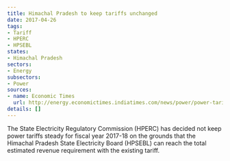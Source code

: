 ```yaml
---
title: Himachal Pradesh to keep tariffs unchanged
date: 2017-04-26
tags:
- Tariff
- HPERC
- HPSEBL
states:
- Himachal Pradesh
sectors:
- Energy
subsectors:
- Power
sources:
- name: Economic Times
  url: http://energy.economictimes.indiatimes.com/news/power/power-tariff-in-himachal-pradesh-to-stay-unchanged/58232778
details: []
---
```


The State Electricity Regulatory Commission (HPERC) has decided not keep power tariffs steady for fiscal year 2017-18 on the grounds that the Himachal Pradesh State Electricity Board (HPSEBL) can reach the total estimated revenue requirement with the existing tariff.
